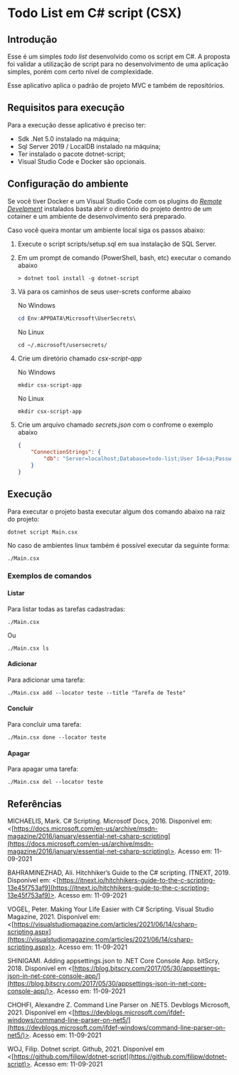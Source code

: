 # Todo List em C# script (CSX)

## Introdução

Esse é um simples _todo list_ desenvolvido como os script em C#. A proposta foi validar a utilização de script para no desenvolvimento de uma
aplicação simples, porém com certo nível de complexidade.

Esse aplicativo aplica o padrão de projeto MVC e também de repositórios.

## Requisitos para execução

Para a execução desse aplicativo é preciso ter:

- Sdk .Net 5.0 instalado na máquina;
- Sql Server 2019 / LocalDB instalado na máquina;
- Ter instalado o pacote dotnet-script;
- Visual Studio Code e Docker são opcionais.

## Configuração do ambiente

Se você tiver Docker e um Visual Studio Code com os plugins do _[Remote Develpment](https://marketplace.visualstudio.com/items?itemName=ms-vscode-remote.vscode-remote-extensionpack)_ instalados basta abrir o diretório do projeto dentro de um cotainer e um ambiente de desenvolvimento será preparado.

Caso você queira montar um ambiente local siga os passos abaixo:

1. Execute o script scripts/setup.sql em sua instalação de SQL Server.
2. Em um prompt de comando (PowerShell, bash, etc) executar o comando abaixo

    ~~~ Shell
    > dotnet tool install -g dotnet-script
    ~~~

3. Vá para os caminhos de seus user-screts conforme abaixo

    No Windows
    ~~~ PowerShell
    cd Env:APPDATA\Microsoft\UserSecrets\
    ~~~

    No Linux
    ~~~ Shell
    cd ~/.microsoft/usersecrets/
    ~~~

4. Crie um diretório chamado _csx-script-app_

    No Windows
    ~~~ PowerShell
    mkdir csx-script-app
    ~~~

    No Linux
    ~~~ Shell
    mkdir csx-script-app
    ~~~

4. Crie um arquivo chamado _secrets.json_ com o confrome o exemplo abaixo

    ~~~ JSON
    {
        "ConnectionStrings": {
            "db": "Server=localhost;Database=todo-list;User Id=sa;Password=P@ssw0rd"
        }
    }
    ~~~

## Execução

Para executar o projeto basta executar algum dos comando abaixo na raiz do projeto:

~~~ Shell
dotnet script Main.csx 
~~~

No caso de ambientes linux também é possível executar da seguinte forma:

~~~ Shell
./Main.csx 
~~~

### Exemplos de comandos

#### Listar

Para listar todas as tarefas cadastradas:

~~~ Shell
./Main.csx 
~~~

Ou


~~~ Shell
./Main.csx ls
~~~

#### Adicionar

Para adicionar uma tarefa:

~~~ Shell
./Main.csx add --locator teste --title "Tarefa de Teste"
~~~

#### Concluir

Para concluir uma tarefa:

~~~ Shell
./Main.csx done --locator teste
~~~

#### Apagar

Para apagar uma tarefa:

~~~ Shell
./Main.csx del --locator teste
~~~

## Referências

MICHAELIS, Mark. C# Scripting. Microsotf Docs, 2016. Disponível em: <[https://docs.microsoft.com/en-us/archive/msdn-magazine/2016/january/essential-net-csharp-scripting](https://docs.microsoft.com/en-us/archive/msdn-magazine/2016/january/essential-net-csharp-scripting)>. Acesso em: 11-09-2021

BAHRAMINEZHAD, Ali. Hitchhiker’s Guide to the C# scripting. ITNEXT, 2019. Disponível em: <[https://itnext.io/hitchhikers-guide-to-the-c-scripting-13e45f753af9](https://itnext.io/hitchhikers-guide-to-the-c-scripting-13e45f753af9)>. Acesso em: 11-09-2021

VOGEL, Peter. Making Your Life Easier with C# Scripting. Visual Studio Magazine, 2021. Disponível em: <[https://visualstudiomagazine.com/articles/2021/06/14/csharp-scripting.aspx](https://visualstudiomagazine.com/articles/2021/06/14/csharp-scripting.aspx)>. Acesso em: 11-09-2021

SHINIGAMI. Adding appsettings.json to .NET Core Console App. bitScry, 2018. Disponível em <[https://blog.bitscry.com/2017/05/30/appsettings-json-in-net-core-console-app/](https://blog.bitscry.com/2017/05/30/appsettings-json-in-net-core-console-app/)>. Acesso em: 11-09-2021

CHOHFI, Alexandre Z. Command Line Parser on .NET5. Devblogs Microsoft, 2021. Disponível em <[https://devblogs.microsoft.com/ifdef-windows/command-line-parser-on-net5/](https://devblogs.microsoft.com/ifdef-windows/command-line-parser-on-net5/)>. Acesso em: 11-09-2021

WOJ, Filip. Dotnet script. Github, 2021. Disponível em <[https://github.com/filipw/dotnet-script](https://github.com/filipw/dotnet-script)>. Acesso em: 11-09-2021

